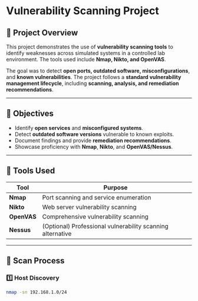 # Vulnerability Scanning Project

## 📄 Project Overview

This project demonstrates the use of **vulnerability scanning tools** to identify weaknesses across simulated systems in a controlled lab environment. The tools used include **Nmap, Nikto, and OpenVAS**.

The goal was to detect **open ports, outdated software, misconfigurations**, and **known vulnerabilities**. The project follows a **standard vulnerability management lifecycle**, including **scanning, analysis, and remediation recommendations**.

---

## 🎯 Objectives

- Identify **open services** and **misconfigured systems**.
- Detect **outdated software versions** vulnerable to known exploits.
- Document findings and provide **remediation recommendations**.
- Showcase proficiency with **Nmap**, **Nikto**, and **OpenVAS/Nessus**.

---

## 🔧 Tools Used

| Tool | Purpose |
|---|---|
| **Nmap** | Port scanning and service enumeration |
| **Nikto** | Web server vulnerability scanning |
| **OpenVAS** | Comprehensive vulnerability scanning |
| **Nessus** | (Optional) Professional vulnerability scanning alternative |

---

## 📝 Scan Process

### 1️⃣ Host Discovery
```bash
nmap -sn 192.168.1.0/24


